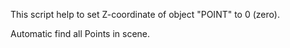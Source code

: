 This script help to set Z-coordinate of object "POINT" to 0 (zero).

Automatic find all Points in scene.
